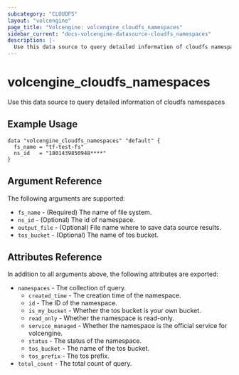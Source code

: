```yaml
---
subcategory: "CLOUDFS"
layout: "volcengine"
page_title: "Volcengine: volcengine_cloudfs_namespaces"
sidebar_current: "docs-volcengine-datasource-cloudfs_namespaces"
description: |-
  Use this data source to query detailed information of cloudfs namespaces
---
```

# volcengine_cloudfs_namespaces
Use this data source to query detailed information of cloudfs namespaces
## Example Usage
```hcl
data "volcengine_cloudfs_namespaces" "default" {
  fs_name = "tf-test-fs"
  ns_id   = "1801439850948****"
}
```
## Argument Reference
The following arguments are supported:
* `fs_name` - (Required) The name of file system.
* `ns_id` - (Optional) The id of namespace.
* `output_file` - (Optional) File name where to save data source results.
* `tos_bucket` - (Optional) The name of tos bucket.

## Attributes Reference
In addition to all arguments above, the following attributes are exported:
* `namespaces` - The collection of query.
    * `created_time` - The creation time of the namespace.
    * `id` - The ID of the namespace.
    * `is_my_bucket` - Whether the tos bucket is your own bucket.
    * `read_only` - Whether the namespace is read-only.
    * `service_managed` - Whether the namespace is the official service for volcengine.
    * `status` - The status of the namespace.
    * `tos_bucket` - The name of the tos bucket.
    * `tos_prefix` - The tos prefix.
* `total_count` - The total count of query.


